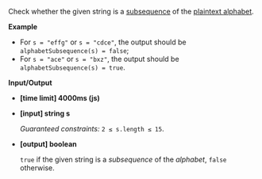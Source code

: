 ﻿Check whether the given string is a [subsequence](keyword://subsequence) of the [plaintext alphabet](keyword://plaintext-alphabet).

**Example**

*   For `s = "effg"` or `s = "cdce"`, the output should be
    `alphabetSubsequence(s) = false`;
*   For `s = "ace"` or `s = "bxz"`, the output should be
    `alphabetSubsequence(s) = true`.

**Input/Output**

*   **[time limit] 4000ms (js)**

*   **[input] string s**

    _Guaranteed constraints:_
    `2 ≤ s.length ≤ 15`.

*   **[output] boolean**

    `true` if the given string is a _subsequence_ of the _alphabet_, `false` otherwise.